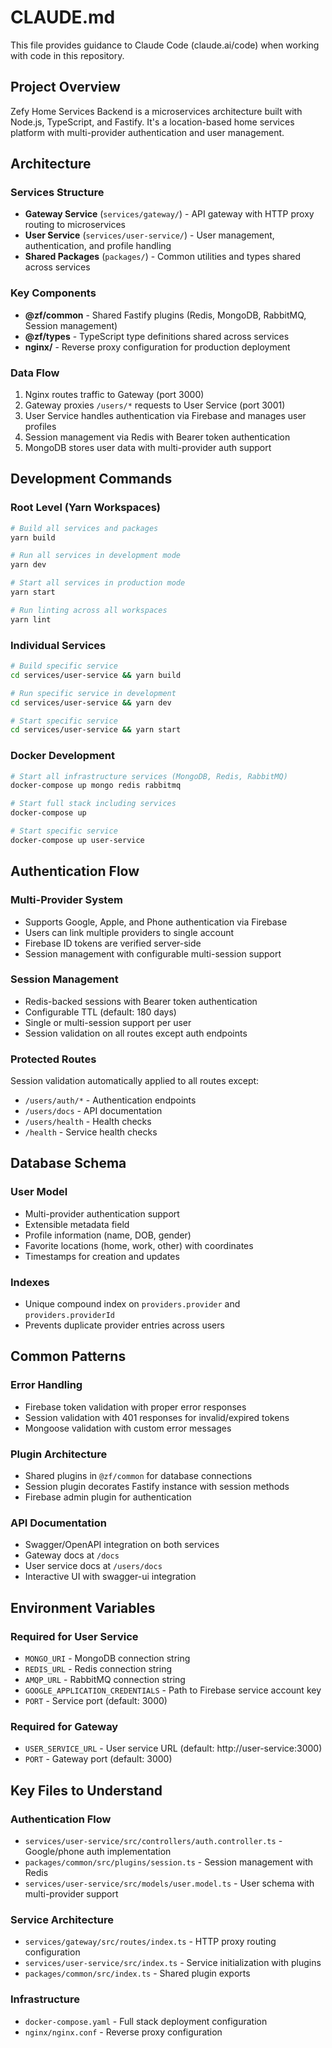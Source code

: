 # CLAUDE.md

This file provides guidance to Claude Code (claude.ai/code) when working with code in this repository.

## Project Overview

Zefy Home Services Backend is a microservices architecture built with Node.js, TypeScript, and Fastify. It's a location-based home services platform with multi-provider authentication and user management.

## Architecture

### Services Structure
- **Gateway Service** (`services/gateway/`) - API gateway with HTTP proxy routing to microservices
- **User Service** (`services/user-service/`) - User management, authentication, and profile handling
- **Shared Packages** (`packages/`) - Common utilities and types shared across services

### Key Components
- **@zf/common** - Shared Fastify plugins (Redis, MongoDB, RabbitMQ, Session management)
- **@zf/types** - TypeScript type definitions shared across services
- **nginx/** - Reverse proxy configuration for production deployment

### Data Flow
1. Nginx routes traffic to Gateway (port 3000)
2. Gateway proxies `/users/*` requests to User Service (port 3001)
3. User Service handles authentication via Firebase and manages user profiles
4. Session management via Redis with Bearer token authentication
5. MongoDB stores user data with multi-provider auth support

## Development Commands

### Root Level (Yarn Workspaces)
```bash
# Build all services and packages
yarn build

# Run all services in development mode
yarn dev

# Start all services in production mode
yarn start

# Run linting across all workspaces
yarn lint
```

### Individual Services
```bash
# Build specific service
cd services/user-service && yarn build

# Run specific service in development
cd services/user-service && yarn dev

# Start specific service
cd services/user-service && yarn start
```

### Docker Development
```bash
# Start all infrastructure services (MongoDB, Redis, RabbitMQ)
docker-compose up mongo redis rabbitmq

# Start full stack including services
docker-compose up

# Start specific service
docker-compose up user-service
```

## Authentication Flow

### Multi-Provider System
- Supports Google, Apple, and Phone authentication via Firebase
- Users can link multiple providers to single account
- Firebase ID tokens are verified server-side
- Session management with configurable multi-session support

### Session Management
- Redis-backed sessions with Bearer token authentication
- Configurable TTL (default: 180 days)
- Single or multi-session support per user
- Session validation on all routes except auth endpoints

### Protected Routes
Session validation automatically applied to all routes except:
- `/users/auth/*` - Authentication endpoints
- `/users/docs` - API documentation
- `/users/health` - Health checks
- `/health` - Service health checks

## Database Schema

### User Model
- Multi-provider authentication support
- Extensible metadata field
- Profile information (name, DOB, gender)
- Favorite locations (home, work, other) with coordinates
- Timestamps for creation and updates

### Indexes
- Unique compound index on `providers.provider` and `providers.providerId`
- Prevents duplicate provider entries across users

## Common Patterns

### Error Handling
- Firebase token validation with proper error responses
- Session validation with 401 responses for invalid/expired tokens
- Mongoose validation with custom error messages

### Plugin Architecture
- Shared plugins in `@zf/common` for database connections
- Session plugin decorates Fastify instance with session methods
- Firebase admin plugin for authentication

### API Documentation
- Swagger/OpenAPI integration on both services
- Gateway docs at `/docs`
- User service docs at `/users/docs`
- Interactive UI with swagger-ui integration

## Environment Variables

### Required for User Service
- `MONGO_URI` - MongoDB connection string
- `REDIS_URL` - Redis connection string
- `AMQP_URL` - RabbitMQ connection string
- `GOOGLE_APPLICATION_CREDENTIALS` - Path to Firebase service account key
- `PORT` - Service port (default: 3000)

### Required for Gateway
- `USER_SERVICE_URL` - User service URL (default: http://user-service:3000)
- `PORT` - Gateway port (default: 3000)

## Key Files to Understand

### Authentication Flow
- `services/user-service/src/controllers/auth.controller.ts` - Google/phone auth implementation
- `packages/common/src/plugins/session.ts` - Session management with Redis
- `services/user-service/src/models/user.model.ts` - User schema with multi-provider support

### Service Architecture
- `services/gateway/src/routes/index.ts` - HTTP proxy routing configuration
- `services/user-service/src/index.ts` - Service initialization with plugins
- `packages/common/src/index.ts` - Shared plugin exports

### Infrastructure
- `docker-compose.yaml` - Full stack deployment configuration
- `nginx/nginx.conf` - Reverse proxy configuration